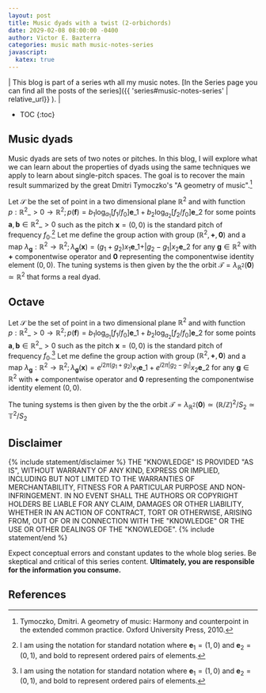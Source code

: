 ```yaml
---
layout: post
title: Music dyads with a twist (2-orbichords)
date: 2029-02-08 08:00:00 -0400
author: Victor E. Bazterra
categories: music math music-notes-series
javascript:
  katex: true
---
```


| This blog is part of a series wth all my music notes. [In the Series page you can find all the posts of the series]({{ 'series#music-notes-series' | relative_url}} ). |

* TOC
{:toc}

## Music dyads

Music dyads are sets of two notes or pitches. In this blog, I will explore what we can learn about the properties of dyads using the same techniques we apply to learn about single-pitch spaces. The goal is to recover the main result summarized by the great Dmitri  Tymoczko's "A geometry of music".[^1]


Let $\mathcal{S}$ be the set of point in a two dimensional plane $\mathbb{R}^2$ and with function $p: \mathbb{R}^2\_{>0} \rightarrow \mathbb{R}^2; p(\mathbf{f}) = b_1\log_{a_1}[f_1/f_0] \mathbf{e}\_1 + b_2\log_{a_2}[f_2/f_0]\mathbf{e}\_2$ for some points $\mathbf{a},\mathbf{b} \in \mathbb{R}^2\_{>0}$ such as the pitch $\mathbf{x} = (0,0)$ is the standard pitch of frequency $f_0$.[^3] Let me define the group action with group $(\mathbb{R}^2, \mathbf{+}, \mathbf{0})$ and a map $\lambda_{\mathbf{g}}: \mathbb{R}^2 \rightarrow \mathbb{R}^2; \lambda_{\mathbf{g}}(\mathbf{x}) = (g_1 + g_2) x_1 \mathbf{e}\_1 + \vert g_2 - g_1 \vert x_2 \mathbf{e}\_2$ for any $\mathbf{g} \in \mathbb{R}^2$ with $\mathbf{+}$ componentwise operator and $\mathbf{0}$ representing the componentwise identity element $(0,0)$. The tuning systems is then given by the the orbit $\mathcal{T} = \lambda_{\mathbb{R}^2}(\mathbf{0}) \simeq \mathbb{R}^2$ that forms a real dyad.

## Octave

Let $\mathcal{S}$ be the set of point in a two dimensional plane $\mathbb{R}^2$ and with function $p: \mathbb{R}^2\_{>0} \rightarrow \mathbb{R}^2; p(\mathbf{f}) = b_1\log_{a_1}[f_1/f_0] \mathbf{e}\_1 + b_2\log_{a_2}[f_2/f_0]\mathbf{e}\_2$ for some points $\mathbf{a},\mathbf{b} \in \mathbb{R}^2\_{>0}$ such as the pitch $\mathbf{x} = (0,0)$ is the standard pitch of frequency $f_0$.[^3] Let me define the group action with group $(\mathbb{R}^2, \mathbf{+}, \mathbf{0})$ and a map $\lambda_{\mathbf{g}}: \mathbb{R}^2 \rightarrow \mathbb{R}^2; \lambda_{\mathbf{g}}(\mathbf{x}) = e^{i2\pi(g_1 + g_2)} x_1 \mathbf{e}\_1 + e^{i2\pi\vert g_2 - g_1 \vert} x_2 \mathbf{e}\_2$ for any $\mathbf{g} \in \mathbb{R}^2$ with $\mathbf{+}$ componentwise operator and $\mathbf{0}$ representing the componentwise identity element $(0,0)$. 

The tuning systems is then given by the the orbit $\mathcal{T} = \lambda_{\mathbb{R}^2}(\mathbf{0}) \simeq (\mathbb{R}/\mathbb{Z})^2/S_2 \simeq \mathbb{T}^2/S_2$ 

## Disclaimer

{% include statement/disclaimer %}
THE \"KNOWLEDGE\" IS PROVIDED \"AS IS\", WITHOUT WARRANTY OF ANY KIND, EXPRESS OR IMPLIED, INCLUDING BUT NOT LIMITED TO THE WARRANTIES OF MERCHANTABILITY, FITNESS FOR A PARTICULAR PURPOSE AND NON-INFRINGEMENT. IN NO EVENT SHALL THE AUTHORS OR COPYRIGHT HOLDERS BE LIABLE FOR ANY CLAIM, DAMAGES OR OTHER LIABILITY, WHETHER IN AN ACTION OF CONTRACT, TORT OR OTHERWISE, ARISING FROM, OUT OF OR IN CONNECTION WITH THE \"KNOWLEDGE\" OR THE USE OR OTHER DEALINGS OF THE \"KNOWLEDGE\".
{% include statement/end %}

Expect conceptual errors and constant updates to the whole blog series. Be skeptical and critical of this series content. **Ultimately, you are responsible for the information you consume.**

## References

[^1]: Tymoczko, Dmitri. A geometry of music: Harmony and counterpoint in the extended common practice. Oxford University Press, 2010.
[^2]: Proposition 4.30 of [^100].
[^3]: I am using the notation for standard notation where $\mathbf{e}_1 = (1,0)$ and $\mathbf{e}_2 = (0,1)$, and bold to represent ordered pairs of elements.
[^100]: Smith, Jonathan DH. Introduction to abstract algebra. Vol. 31. CRC Press, 2015.

